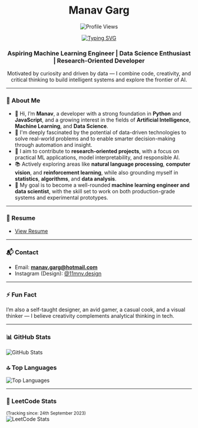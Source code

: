 <h1 align="center">Manav Garg</h1>

<p align="center">
  <img src="https://komarev.com/ghpvc/?username=manavvgarg" alt="Profile Views" />
</p>

<p align="center">
  <a href="https://git.io/typing-svg"><img src="https://readme-typing-svg.demolab.com?font=Montserrat&weight=700&size=22&duration=3000&pause=1000&color=99F704&background=FF000000&center=true&vCenter=true&width=435&lines=Developer.;Designer.;Dreamer." alt="Typing SVG" /></a>
</p>

<h3 align="center">Aspiring Machine Learning Engineer | Data Science Enthusiast | Research-Oriented Developer</h3>

<p align="center">Motivated by curiosity and driven by data — I combine code, creativity, and critical thinking to build intelligent systems and explore the frontier of AI.</p>

---

### 🧠 About Me

- 👋 Hi, I’m **Manav**, a developer with a strong foundation in **Python** and **JavaScript**, and a growing interest in the fields of **Artificial Intelligence**, **Machine Learning**, and **Data Science**.  
- 🔬 I'm deeply fascinated by the potential of data-driven technologies to solve real-world problems and to enable smarter decision-making through automation and insight.  
- 🧪 I aim to contribute to **research-oriented projects**, with a focus on practical ML applications, model interpretability, and responsible AI.  
- 📚 Actively exploring areas like **natural language processing**, **computer vision**, and **reinforcement learning**, while also grounding myself in **statistics**, **algorithms**, and **data analysis**.  
- 🚀 My goal is to become a well-rounded **machine learning engineer and data scientist**, with the skill set to work on both production-grade systems and experimental prototypes.  

---

### 📄 Resume  
- [View Resume](https://github.com/ManavvGarg/Resume/blob/main/Resume_Manav_Garg.pdf)

---

### 📬 Contact  
- Email: **manav.garg@hotmail.com**  
- Instagram (Design): [@11mnv.design](https://instagram.com/11mnv.design)

---

### ⚡ Fun Fact  
I’m also a self-taught designer, an avid gamer, a casual cook, and a visual thinker — I believe creativity complements analytical thinking in tech.

---

### 📊 GitHub Stats  
![GitHub Stats](https://github-readme-stats.vercel.app/api?username=manavvgarg&show_icons=true&theme=chartreuse-dark&include_all_commits=true)

### 🔝 Top Languages  
![Top Languages](https://github-readme-stats.vercel.app/api/top-langs/?username=ManavvGarg&hide=lua&theme=chartreuse-dark&layout=donut)

---

### 🧩 LeetCode Stats  
<sub>(Tracking since: 24th September 2023)</sub>  
![LeetCode Stats](https://leetcard.jacoblin.cool/11mnv?theme=dark&font=Poppins&ext=heatmap)
